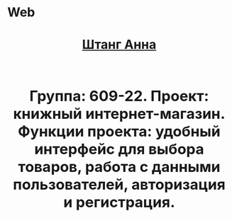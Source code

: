 # Web
<h1 align="center">
<a href="https://lms.surgu.ru/user/profile.php" target="_blank">Штанг Анна<a><h1>
<h3>Группа: 609-22. Проект: книжный интернет-магазин. Функции проекта: удобный интерфейс для выбора товаров, работа с данными пользователей, авторизация и регистрация.</h3>
